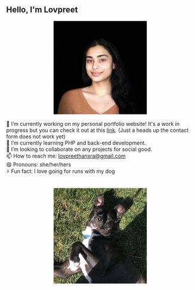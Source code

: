 ## Hello, I'm Lovpreet
<p align="center">
<img src="https://github.com/lhansra/lhansra/blob/main/selfie.jpg" alt="me" width="250px"/><br>
</p>

<!--
**lhansra/lhansra** is a ✨ _special_ ✨ repository because its `README.md` (this file) appears on your GitHub profile.

Here are some ideas to get you started:

- 🔭 I’m currently working on my personal portfolio website! It's a work in progress but you can check it out at this [link](https://lh-tech-portfolio.web.app/). (Just a heads up the contact form does not work yet) Let me know if you have any feedback for me as well!
- 🌱 I’m currently learning PHP and back-end development.
- 👯 I’m looking to collaborate on any projects for social good.
- 📫 How to reach me: lovpreethansra@gmail.com
- 😄 Pronouns: she/her/hers
- ⚡ Fun fact: I love going for runs with my dog 
-->

 🔭 I’m currently working on my personal portfolio website! It's a work in progress but you can check it out at this [link](https://lh-tech-portfolio.web.app/). (Just a heads up the contact form does not work yet)<br>
 🌱 I’m currently learning PHP and back-end development.<br>
 👯 I’m looking to collaborate on any projects for social good.<br>
 📫 How to reach me: lovpreethansra@gmail.com<br>
 😄 Pronouns: she/her/hers<br>
 ⚡ Fun fact: I love going for runs with my dog<br><br>
 
 <p align="center">
 <img src="https://github.com/lhansra/lhansra/blob/main/chill.jpg" alt="my pup" width="250px"/><br>
 </p>
